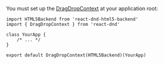 
You must set up the [DragDropContext](http://react-dnd.github.io/react-dnd/docs/api/drag-drop-context) at your application root:

```
import HTML5Backend from 'react-dnd-html5-backend'
import { DragDropContext } from 'react-dnd'

class YourApp {
	/* ... */
}

export default DragDropContext(HTML5Backend)(YourApp)
```
